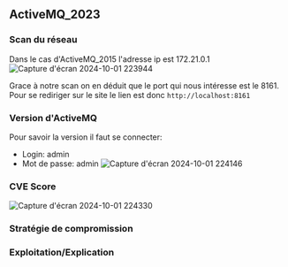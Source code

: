 ## ActiveMQ_2023

### Scan du réseau
Dans le cas d'ActiveMQ_2015 l'adresse ip est 172.21.0.1
![Capture d'écran 2024-10-01 223944](https://github.com/user-attachments/assets/6284db15-3cc0-4c83-ac30-a6e73294e37d)


Grace à notre scan on en déduit que le port qui nous intéresse est le 8161.
Pour se rediriger sur le site le lien est donc `http://localhost:8161`

### Version d'ActiveMQ 
Pour savoir la version il faut se connecter:  
- Login: admin
- Mot de passe: admin
![Capture d'écran 2024-10-01 224146](https://github.com/user-attachments/assets/35b25df1-e466-4e5f-b3cd-c202d8b9a43e)


### CVE Score
![Capture d'écran 2024-10-01 224330](https://github.com/user-attachments/assets/cfcebc67-8194-4783-b46a-1c058421d315)


### Stratégie de compromission

### Exploitation/Explication
